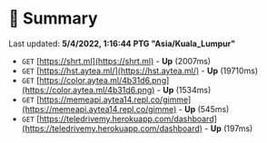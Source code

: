 # 📖 Summary
Last updated: **5/4/2022, 1:16:44 PTG "Asia/Kuala_Lumpur"**

- `GET` [https://shrt.ml](https://shrt.ml) - **Up** (2007ms)
- `GET` [https://hst.aytea.ml/](https://hst.aytea.ml/) - **Up** (19710ms)
- `GET` [https://color.aytea.ml/4b31d6.png](https://color.aytea.ml/4b31d6.png) - **Up** (1534ms)
- `GET` [https://memeapi.aytea14.repl.co/gimme](https://memeapi.aytea14.repl.co/gimme) - **Up** (545ms)
- `GET` [https://teledrivemy.herokuapp.com/dashboard](https://teledrivemy.herokuapp.com/dashboard) - **Up** (197ms)
